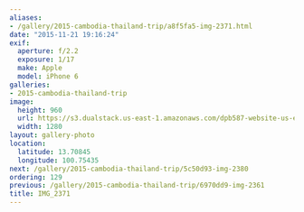 ```yaml
---
aliases:
- /gallery/2015-cambodia-thailand-trip/a8f5fa5-img-2371.html
date: "2015-11-21 19:16:24"
exif:
  aperture: f/2.2
  exposure: 1/17
  make: Apple
  model: iPhone 6
galleries:
- 2015-cambodia-thailand-trip
image:
  height: 960
  url: https://s3.dualstack.us-east-1.amazonaws.com/dpb587-website-us-east-1/asset/gallery/2015-cambodia-thailand-trip/a8f5fa5-img-2371~1280.jpg
  width: 1280
layout: gallery-photo
location:
  latitude: 13.70845
  longitude: 100.75435
next: /gallery/2015-cambodia-thailand-trip/5c50d93-img-2380
ordering: 129
previous: /gallery/2015-cambodia-thailand-trip/6970dd9-img-2361
title: IMG_2371
---
```

